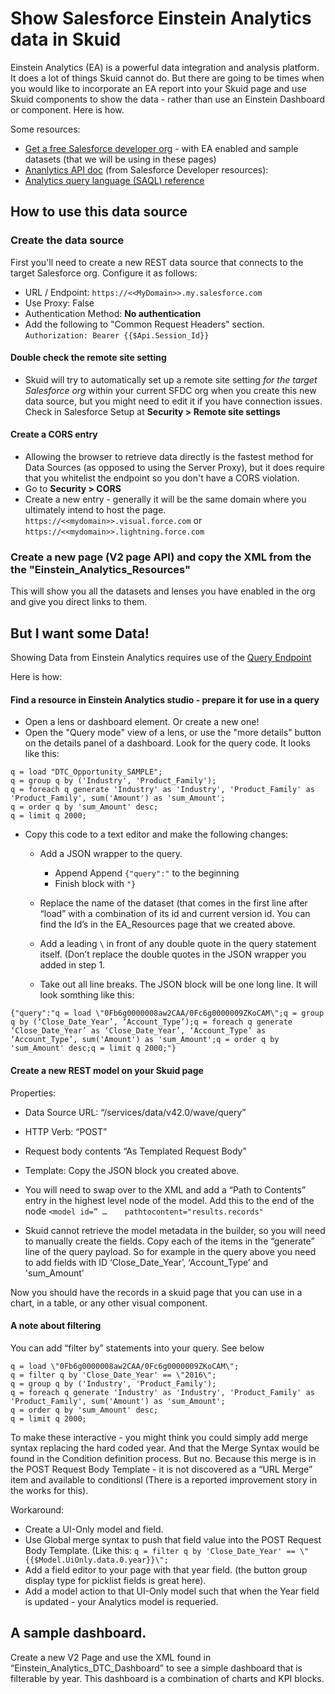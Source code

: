 # Show Salesforce Einstein Analytics data in Skuid
Einstein Analytics (EA) is a powerful data integration and analysis platform.  It does a lot of things Skuid cannot do.  But there are going to be times when you would like to incorporate an EA report into your Skuid page and use Skuid components to show the data - rather than use an Einstein Dashboard or component.  Here is how. 

Some resources:

- [Get a free Salesforce developer org](https://developer.salesforce.com/promotions/orgs/analytics-de) - with EA enabled and sample datasets (that we will be using in these pages)
- [Ananlytics API doc](https://developer.salesforce.com/docs/atlas.en-us.bi_dev_guide_rest.meta/bi_dev_guide_rest/bi_rest_resources_overview.htm) (from Salesforce Developer resources):  
- [Analytics query language (SAQL) reference](https://developer.salesforce.com/docs/atlas.en-us.bi_dev_guide_saql.meta/bi_dev_guide_saql/bi_saql_intro.htm)


## How to use this data source

### Create the data source

First you'll need to create a new REST data source that connects to the target Salesforce org.  Configure it as follows:
- URL / Endpoint: ``https://<<MyDomain>>.my.salesforce.com``
- Use Proxy:  False
- Authentication Method:  **No authentication**
- Add the following to "Common Request Headers" section. 
``Authorization: Bearer {{$Api.Session_Id}}``


#### Double check the remote site setting

 - Skuid will try to automatically set up a remote site setting _for the target Salesforce org_ within your current SFDC org when you create this new data source,  but you might need to edit it if you have connection issues.  Check in Salesforce Setup at **Security > Remote site settings**  


#### Create a CORS entry

- Allowing the browser to retrieve data directly is the fastest method for Data Sources (as opposed to using the Server Proxy),  but it does require that you whitelist the endpoint so you don't have a CORS violation.  
- Go to **Security > CORS** 
- Create a new entry - generally it will be the same domain where you ultimately intend to host the page.  ``https://<<mydomain>>.visual.force.com``   or   ``https://<<mydomain>>.lightning.force.com``

### Create a new page (V2 page API)  and copy the XML from the the "Einstein_Analytics_Resources"  

This will show you all the datasets and lenses you have enabled in the org and give you direct links to them. 


## But I want some Data! 

Showing Data from Einstein Analytics requires use of the [Query Endpoint](https://developer.salesforce.com/docs/atlas.en-us.bi_dev_guide_rest.meta/bi_dev_guide_rest/bi_resources_query.htm)

Here is how: 


#### Find a resource in Einstein Analytics studio - prepare it for use in a query

-   Open a lens or dashboard element.  Or create a new one! 
-   Open the "Query mode" view of a lens,  or use the "more details" button on the details panel of a dashboard.  Look for the query code.  It looks like this: 

```
q = load "DTC_Opportunity_SAMPLE";
q = group q by ('Industry', 'Product_Family');
q = foreach q generate 'Industry' as 'Industry', 'Product_Family' as 'Product_Family', sum('Amount') as 'sum_Amount';
q = order q by 'sum_Amount' desc;
q = limit q 2000; 
```
    
- Copy this code to a text editor and make the following changes: 
    -  Add a JSON wrapper to the query.  
        - Append Append ``{"query":"``  to the beginning
        - Finish block with ``"}``

    - Replace the name of the dataset (that comes in the first line after “load” with a combination of its id and current version id.  You can find the Id’s in the EA_Resources page that we created above. 

    - Add a leading `\` in front of any double quote in the query statement itself.  (Don’t replace the double quotes in the JSON wrapper you added in step 1. 

    - Take out all line breaks.  The JSON block will be one long line.   It will look somthing like this: 

``{"query":"q = load \"0Fb6g0000008aw2CAA/0Fc6g0000009ZKoCAM\";q = group q by (‘Close_Date_Year’, ‘Account_Type’);q = foreach q generate ‘Close_Date_Year’ as ‘Close_Date_Year’, ‘Account_Type’ as ‘Account_Type’, sum('Amount') as 'sum_Amount';q = order q by 'sum_Amount' desc;q = limit q 2000;"}``


#### Create a new REST model on your Skuid page

Properties: 
- Data Source URL:  “/services/data/v42.0/wave/query”
- HTTP Verb:  “POST” 
- Request body contents “As Templated Request Body”
- Template:  Copy the JSON block you created above. 

- You will need to swap over to the XML and add a “Path to Contents” entry in the highest level node of the model.   Add this to the end of the node  ``<model id=” …    pathtocontent="results.records" ``

- Skuid cannot retrieve the model metadata in the builder, so you will need to manually create the fields.  Copy each of the items in the “generate” line of the query payload.  So for example in the query above you need to add fields with ID  ‘Close_Date_Year’,  ‘Account_Type’ and 'sum_Amount’  

Now you should have the records in a skuid page that you can use in a chart, in a table, or any other visual component. 


#### A note about filtering

You can add “filter by” statements into your query.  See below

```
q = load \"0Fb6g0000008aw2CAA/0Fc6g0000009ZKoCAM\";
q = filter q by 'Close_Date_Year' == \"2016\";
q = group q by ('Industry', 'Product_Family');
q = foreach q generate 'Industry' as 'Industry', 'Product_Family' as 'Product_Family', sum('Amount') as 'sum_Amount';
q = order q by 'sum_Amount' desc;
q = limit q 2000;
```

To make these interactive - you might think you could simply add merge syntax replacing the hard coded year.  And that the Merge Syntax would be found in the Condition definition process.   But no.  Because this merge is in the POST Request Body Template - it is not discovered as a “URL Merge” item and available to conditionsl  (There is a reported improvement story in the works for this). 

Workaround: 

- Create a UI-Only model and field. 
- Use Global merge syntax to push that field value into the POST Request Body Template.  (Like this: 
``q = filter q by 'Close_Date_Year' == \"{{$Model.UiOnly.data.0.year}}\";``
- Add a field editor to your page with that year field.  (the button group display type for picklist fields is great here). 
- Add a model action to that UI-Only model such that when the Year field is updated - your Analytics model is requeried. 


## A sample dashboard. 

Create a new V2 Page and use the XML found in “Einstein_Analytics_DTC_Dashboard”  to see a simple dashboard that is filterable by year.  This dashboard is a combination of charts and KPI blocks.  
